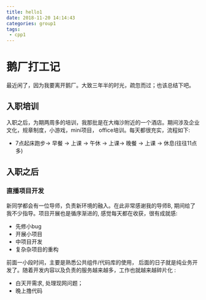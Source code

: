 ```yaml
---
title: hello1
date: 2018-11-20 14:14:43
categories: group1
tags:
 - cpp1
---
```


# 鹅厂打工记
最近闲了，因为我要离开鹅厂。大致三年半的时光，疏忽而过；也该总结下吧。

## 入职培训
入职之后，为期两周多的培训，我那批是在大梅沙附近的一个酒店。期间涉及企业文化，规章制度，小游戏，mini项目， office培训。每天都很充实，流程如下:
- 7点起床跑步-> 早餐 -> 上课 -> 午休 -> 上课-> 晚餐 -> 上课 -> 休息(往往11点多)

## 入职之后
### 直播项目开发
新同学都会有一位导师，负责新环境的融入。在此非常感谢我的导师B, 期间给了我不少指导。项目开展也是循序渐进的, 感觉每天都在收获，很有成就感:
* 先修小bug
* 开展小项目
* 中项目开发
* 复杂杂项目的重构

前面一小段时间，主要是熟悉公共组件/代码库的使用， 后面的日子就是纯业务开发了。随着开发内容以及负责的服务越来越多，工作也就越来越碎片化 : 
- 白天开需求, 处理现网问题；
- 晚上撸代码
